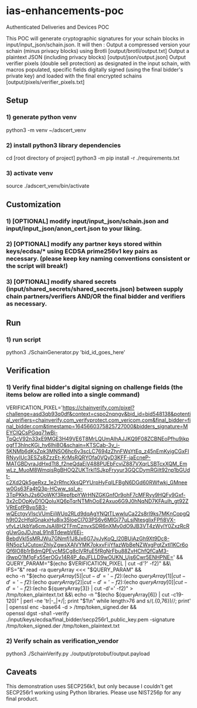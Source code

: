 # ias-enhancements-poc
Authenticated Deliveries and Devices POC

This POC will generate cryptographic signatures for your schain blocks in input/input_json/schain.json.
It will then :
Output a compressed version your schain (minus privacy blocks) using Brotli [output/brotli/output.txt]
Output a plaintext JSON (including privacy blocks) [output/json/output.json]
Output verifier pixels (double sell protection) as designated in the input schain, with macros populated, specific fields digitally signed (using the final bidder's private key) and loaded with the final encrypted schains [output/pixels/verifier_pixels.txt]


## Setup
### 1) generate python venv
python3 -m venv ~/adscert_venv

### 2) install python3 library dependencies
cd [root directory of project]
python3 -m pip install -r ./requirements.txt

### 3) activate venv
source ./adscert_venv/bin/activate









## Customization
### 1) [OPTIONAL] modify input/input_json/schain.json and input/input_json/anon_cert.json to your liking.


### 2) [OPTIONAL] modify any partner keys stored within keys/ecdsa/* using ECDSA prime256v1 key pairs as necessary. (please keep key naming conventions consistent or the script will break!)


### 3) [OPTIONAL] modify shared secrets (input/shared_secrets/shared_secrets.json) between supply chain partners/verifiers AND/OR the final bidder and verifiers as necessary.



## Run
### 1) run script
python3 ./SchainGenerator.py 'bid_id_goes_here'



## Verification

### 1) Verify final bidder's digital signing on challenge fields (the items below are rolled into a single command)
VERIFICATION_PIXEL='https://chainverify.com/pixel?challenge=asd3qb93q0df&context=cspo2nqngv&bid_id=bid548138&potential_verifiers=chainverify.com_verifyprotect.com_vericom.com&final_bidder=final_bidder.com&timestamp=1645660375825727000&bidders_signature=MEYCIQCsPGqq71wBi-TpQcV92n33xE9MGE3H49VE6T8MrLQUmAIhAJJKQ9F08ZCBNEoPfhu9jkpogfT3hlncKGj_hy6lhi8O&schain=KTSCab-3v_i-5KNMb6dKsZpk3MNSO6hc6v3scLC7694zZhnFWsYtEq_z45nEmKyigCGxFIRNyyIUc3ESZs8ZzzEt-KrMsRQRYOfa0VQyD3KFF-jaEcneP-MATGBDyraJdHxdTt8_f2neQdaEjV488PUEbFcviZ887VXqrLSBTcxXQM_EmwLz_MuoM8WmqisRgBHOQZUKTrkl1SJkpFryyur3GQCDymRGilt92np1bGUdt-c2Xd2Qk5geRxz_1e2rRfncXksQPYUrpHyFqILFBgN6DGd60RWfwkj_GMneew0Gs63Fa4tQ3p-HCww_ssI_e-3TpPKkhJ2s6OoWKf3RepfbpYWrHNZGKGnfOr9ohF7cMFRyv9HQFy9Gxf-3x2cDOpKyD1OQoIuXQ6pTqrNTMhOoE2Axuo6G9J0hNqND7KFAuIh_gt92ZVRtEofPBvp5B3-wQEctgvVIscVUmEiiWUq2RLd9dqAgYNQtTLwwluCa22s8rl9ks7MKnCopgQh9tO2cHfqlGnakxHu8ix35IoeCl703PS6v6MIGj77uLsjNtesglixFPfi8VX-vfyLzUkbYa6cmJsAl8H2TFmCznvxSDR6nXMy0dO9JB3VT4zWylY0ZxzRcRgUwGoJDJnaL91n8TdewbV6Ej-BebdVkI5sMRJWu7GNmfj1J8Jx6G7JvJyKoQ_l20BUiAzGh9Xt9Dc8-RN5oz1JCutoxrZhlyZgwsXAlVYMK7okxvFijYfazWbBeNZWxgPgtZxtI1KCr6oQf6IO8b1rBdmQPEvcMSCg8clVRfuE5fRgNrFbu88ZvHChfQfCaM3-i9wpO1M1gFx55erOGv14R4P_4pJFLLD9wOUKN_Ujs6Cwr5ENHPNE=' &&\
QUERY_PARAM="$(echo $VERIFICATION_PIXEL | cut -d'?' -f2)" &&\
IFS="&" read -ra queryArray <<< "$QUERY_PARAM" &&\
echo -n "$(echo ${queryArray[5]} | cut -d'=' -f2):$(echo ${queryArray[1]} | cut -d'=' -f2):$(echo ${queryArray[2]} | cut -d'=' -f2):$(echo ${queryArray[0]} | cut -d'=' -f2):$(echo ${queryArray[3]} | cut -d'=' -f2)" > /tmp/token_plaintext.txt &&\
echo -n "$(echo ${queryArray[6]} | cut -c19-120)" | perl -ne 'tr|-_|+/|; print "$1\n" while length>76 and s/(.{0,76})//; print' | openssl enc -base64 -d > /tmp/token_signed.der && \
openssl dgst -sha1 -verify ./input/keys/ecdsa/final_bidder/secp256r1_public_key.pem -signature /tmp/token_signed.der /tmp/token_plaintext.txt

### 2) Verify schain as verification_vendor
python3 ./SchainVerify.py ./output/protobuf/output.payload



## Caveats
This demonstration uses SECP256k1, but only because I couldn't get SECP256r1 working using Python libraries. Please use NIST256p for any final product.
